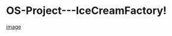 # OS-Project---IceCreamFactory!
[image](https://github.com/CaptainA31/OS-Project---IceCreamFactory/assets/132707968/648bb7ae-57ad-43d8-9180-387a30655383)
